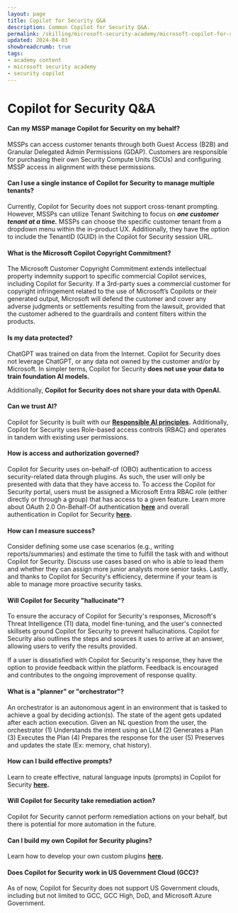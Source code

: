 ```yaml
---
layout: page
title: Copilot for Security Q&A
description: Common Copilot for Security Q&A.
permalink: /skilling/microsoft-security-academy/microsoft-copilot-for-security-qa
updated: 2024-04-03
showbreadcrumb: true
tags: 
- academy content
- microsoft security academy
- security copilot
---
```


# Copilot for Security Q&A

#### Can my MSSP manage Copilot for Security on my behalf?
MSSPs can access customer tenants through both Guest Access (B2B) and Granular Delegated Admin Permissions (GDAP). Customers are responsible for purchasing their own Security Compute Units (SCUs) and configuring MSSP access in alignment with these permissions.

#### Can I use a single instance of Copilot for Security to manage multiple tenants?
Currently, Copilot for Security does not support cross-tenant prompting. However, MSSPs can utilize Tenant Switching to focus on ***one customer tenant at a time.*** MSSPs can choose the specific customer tenant from a dropdown menu within the in-product UX. Additionally, they have the option to include the TenantID (GUID) in the Copilot for Security session URL.

#### What is the Microsoft Copilot Copyright Commitment?
The Microsoft Customer Copyright Commitment extends intellectual property indemnity support to specific commercial Copilot services, including Copilot for Security. If a 3rd-party sues a commercial customer for copyright infringement related to the use of Microsoft’s Copilots or their generated output, Microsoft will defend the customer and cover any adverse judgments or settlements resulting from the lawsuit, provided that the customer adhered to the guardrails and content filters within the products.

#### Is my data protected?
ChatGPT was trained on data from the Internet. Copilot for Security does not leverage ChatGPT, or any data not owned by the customer and/or by Microsoft. In simpler terms, Copilot for Security **does not use your data to train foundation AI models.**

Additionally, **Copilot for Security does not share your data with OpenAI.**

#### Can we trust AI?
Copilot for Security is built with our **[Responsible AI principles](https://www.microsoft.com/en-us/ai/responsible-ai?activetab=pivot1%3aprimaryr6).** Additionally, Copilot for Security uses Role-based access controls (RBAC) and operates in tandem with existing user permissions.

#### How is access and authorization governed?
Copilot for Security uses on-behalf-of (OBO) authentication to access security-related data through plugins. As such, the user will only be presented with data that they have access to. To access the Copilot for Security portal, users must be assigned a Microsoft Entra RBAC role (either directly or through a group) that has access to a given feature. Learn more about OAuth 2.0 On-Behalf-Of authentication **[here](https://learn.microsoft.com/en-us/entra/identity-platform/v2-oauth2-on-behalf-of-flow)** and overall authentication in Copilot for Security **[here](https://learn.microsoft.com/en-us/security-copilot/authentication).**

#### How can I measure success?
Consider defining some use case scenarios (e.g., writing reports/summaries) and estimate the time to fulfill the task with and without Copilot for Security. Discuss use cases based on who is able to lead them and whether they can assign more junior analysts more senior tasks. Lastly, and thanks to Copilot for Security's efficiency, determine if your team is able to manage more proactive security tasks.

#### Will Copilot for Security "hallucinate"?
To ensure the accuracy of Copilot for Security's responses, Microsoft's Threat Intelligence (TI) data, model fine-tuning, and the user's connected skillsets ground Copilot for Security to prevent hallucinations. Copilot for Security also outlines the steps and sources it uses to arrive at an answer, allowing users to verify the results provided.

If a user is dissatisfied with Copilot for Security's response, they have the option to provide feedback within the platform. Feedback is encouraged and contributes to the ongoing improvement of response quality.

#### What is a "planner" or "orchestrator"?
An orchestrator is an autonomous agent in an environment that is tasked to achieve a goal by deciding action(s). The state of the agent gets updated after each action execution. Given an NL question from the user, the orchestrator (1) Understands the intent using an LLM (2) Generates a Plan (3) Executes the Plan (4) Prepares the response for the user (5) Preserves and updates the state (Ex: memory, chat history).

#### How can I build effective prompts?
Learn to create effective, natural language inputs (prompts) in Copilot for Security **[here](https://learn.microsoft.com/en-us/security-copilot/prompting-tips).**

#### Will Copilot for Security take remediation action?
Copilot for Security cannot perform remediation actions on your behalf, but there is potential for more automation in the future.

#### Can I build my own Copilot for Security plugins?
Learn how to develop your own custom plugins **[here](https://learn.microsoft.com/en-us/security-copilot/manage-plugins?tabs=securitycopilotplugin#custom-plugins).**

#### Does Copilot for Security work in US Government Cloud (GCC)?
As of now, Copilot for Security does not support US Government clouds, including but not limited to GCC, GCC High, DoD, and Microsoft Azure Government.